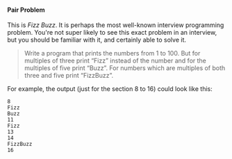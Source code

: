 #### Pair Problem

This is _Fizz Buzz_. It is perhaps the most well-known interview programming problem. You're not super likely to see this exact problem in an interview, but you should be familiar with it, and certainly able to solve it.

> Write a program that prints the numbers from 1 to 100. But for multiples of three print “Fizz” instead of the number and for the multiples of five print “Buzz”. For numbers which are multiples of both three and five print “FizzBuzz”.

For example, the output (just for the section 8 to 16) could look like this:

```
8
Fizz
Buzz
11
Fizz
13
14
FizzBuzz
16
```

